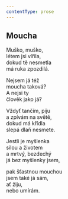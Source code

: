 ```yaml
---
contentType: prose
---
```


## Moucha

Muško, muško,  
létem jsi vířila,  
dokud tě nesmetla  
má ruka zpozdilá.

Nejsem já též  
moucha taková?  
A nejsi ty  
člověk jako já?

Vždyť tančím, piju  
a zpívám na světě,  
dokud má křídla  
slepá dlaň nesmete.

Jestli je myšlenka  
silou a životem  
a mrtvý, bezdechý  
já bez myšlenky jsem,

pak šťastnou mouchou  
jsem také já sám,  
ať žiju,  
nebo umírám.
